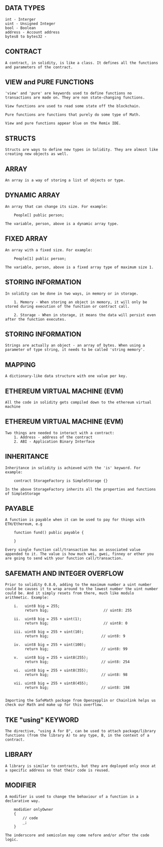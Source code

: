 DATA TYPES
------------------------------------------
```
int - Interger 
uint - Unsigned Integer 
bool - Boolean
address - Account address
bytes8 to bytes32 - 

```


CONTRACT
------------------------------------------
```
A contract, in solidity, is like a class. It defines all the functions and parameters of the contract.

```


VIEW and PURE FUNCTIONS
------------------------------------------
```
'view' and 'pure' are keywords used to define functions no transactions are made on. They are non state-changing functions. 

View functions are used to read some state off the blockchain.

Pure functions are functions that purely do some type of Math.

View and pure functions appear blue on the Remix IDE. 

```

STRUCTS
------------------------------------------
```
Structs are ways to define new types in Solidity. They are almost like creating new objects as well.

```

ARRAY
------------------------------------------
```
An array is a way of storing a list of objects or type.

```

DYNAMIC ARRAY
------------------------------------------
```
An array that can change its size. For example:

    People[] public person;

The variable, person, above is a dynamic array type.

```

FIXED ARRAY
------------------------------------------
```
An array with a fixed size. For example:

    People[1] public person;

The variable, person, above is a fixed array type of maximum size 1.

```

STORING INFORMATION
------------------------------------------
```
In solidity can be done in two ways, in memory or in storage.

    1. Memory - When storing an object in memory, it will only be stored during execution of the function or contract call.

    2. Storage - When in storage, it means the data will persist even after the function executes.

```

STORING INFORMATION
------------------------------------------
```
Strings are actually an object - an array of bytes. When using a parameter of type string, it needs to be called 'string memory'.

```

MAPPING
------------------------------------------
```
A dictionary-like data structure with one value per key.

```

ETHEREUM VIRTUAL MACHINE (EVM)
------------------------------------------
```
All the code in solidity gets compiled down to the ethereum virtual machine 

```

ETHEREUM VIRTUAL MACHINE (EVM)
------------------------------------------
```
Two things are needed to interact with a contract:
    1. Address - address of the contract
    2. ABI - Application Binary Interface

```

INHERITANCE
------------------------------------------
```
Inheritance in solidity is achieved with the 'is' keyword. For example:

    contract StorageFactory is SimpleStorage {}

In the above StorageFactory inherits all the properties and functions of SimpleStorage

```

PAYABLE 
------------------------------------------
```
A function is payable when it can be used to pay for things with ETH/Ethereum, e.g

    function fund() public payable {

    }

Every single function call/transaction has an associated value appended to it. The value is how much wei, gwei, finney or ether you are going to send with your function call/transaction.

```

SAFEMATH AND INTEGER OVERFLOW
------------------------------------------
```
Prior to solidity 0.8.0, adding to the maximum number a uint number could be causes it to wrap around to the lowest number the uint number could be. And it simply resets from there, much like modulo arithmetic. Example:

    i.   uint8 big = 255;
         return big;                         // uint8: 255

    ii.  uint8 big = 255 + uint(1);
         return big;                         // uint8: 0

    iii. uint8 big = 255 + uint(10);
         return big;                        // uint8: 9

    iv.  uint8 big = 255 + uint(100);
         return big;                        // uint8: 99

    v.   uint8 big = 255 + uint8(255);
         return big;                        // uint8: 254

    vi.  uint8 big = 255 + uint8(355);
         return big;                        // uint8: 98

    vii. uint8 big = 255 + uint8(455);
         return big;                        // uint8: 198
         

Importing the SafeMath package from Openzepplin or Chainlink helps us check our Math and make up for this overflow.

```

TKE "using" KEYWORD
------------------------------------------
```
The directive, "using A for B", can be used to attach package/library functions (from the library A) to any type, B, in the context of a contract.

```

LIBRARY
------------------------------------------
```
A library is similar to contracts, but they are deployed only once at a specific address so that their code is reused.

```

MODIFIER
------------------------------------------
```
A modifier is used to change the behaviour of a function in a declarative way.

    modidier onlyOwner 
    {
        // code
        _;
    }

The inderscore and semicolon may come nefore and/or after the code logic.

```